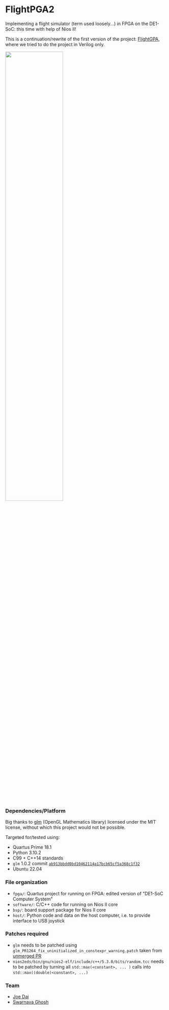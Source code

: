 # FlightPGA2
Implementing a flight simulator (term used loosely...) in FPGA on the DE1-SoC: this time with help of Nios II! 

This is a continuation/rewrite of the first version of the project: [FlightGPA](https://github.com/jdtech3/FlightGPA),
where we tried to do the project in Verilog only.

<img src="https://github.com/jdtech3/FlightGPA2/assets/8998191/5d7bf9bb-779a-4e93-9488-3969b0ccf37e" width="60%">

### Dependencies/Platform

Big thanks to [glm](https://github.com/g-truc/glm) (OpenGL Mathematics library) licensed under the MIT license, without which this project would not be possible.

Targeted for/tested using:
  * Quartus Prime 18.1
  * Python 3.10.2
  * C99 + C++14 standards
  * `glm` 1.0.2 commit [`ab913bbdd0bd10462114a17bcb65cf5a368c1f32`](https://github.com/g-truc/glm/tree/ab913bbdd0bd10462114a17bcb65cf5a368c1f32)
  * Ubuntu 22.04

### File organization

  * `fpga/`: Quartus project for running on FPGA: edited version of "DE1-SoC Computer System"
  * `software/`: C/C++ code for running on Nios II core
  * `bsp/`: board support package for Nios II core
  * `host/`: Python code and data on the host computer, i.e. to provide interface to USB joystick

### Patches required

  * `glm` needs to be patched using `glm_PR1264_fix_uninitialized_in_constexpr_warning.patch` taken from [unmerged PR](https://github.com/g-truc/glm/pull/1264)
  * `nios2eds/bin/gnu/nios2-elf/include/c++/5.3.0/bits/random.tcc` needs to be patched by turning all `std::max(<constant>, ... )` calls into `std::max((double)<constant>, ...)`

### Team

  * [Joe Dai](https://github.com/jdtech3/)
  * [Swarnava Ghosh](https://github.com/swarnavaghosh04/)
